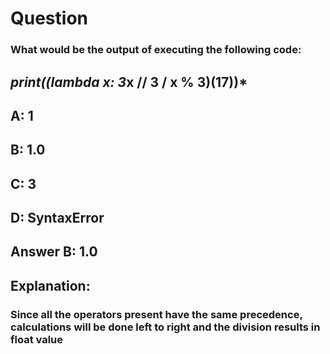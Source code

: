 # Question
### What would be the output of executing the following code:
## *print((lambda x: 3*x // 3 / x % 3)(17))*
## A: 1
## B: 1.0
## C: 3
## D: SyntaxError
## Answer B: 1.0
## Explanation:
### Since all the operators present have the same precedence, calculations will be done left to right and the division results in float value
